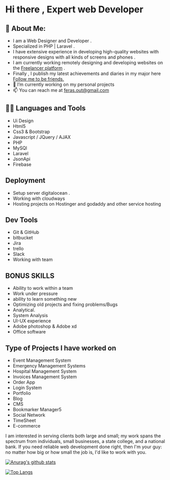 # Hi there , Expert web Developer

## 🤵 About Me:
- I am a Web Designer and Developer .
- Specialized in PHP | Laravel .
- I have extensive experience in developing high-quality websites with responsive designs with all kinds of screens and phones .
- I am currently working remotely designing and developing websites on the <a href="https://www.freelancer.com/u/ferasout">Freelancer platform</a> .
- Finally , I publish my latest achievements and diaries in my major here  <a href="https://www.linkedin.com/in/feras-anwer-abu-alkomboz-672523192/">Follow me to be friends.</a> 
- 🔭 I’m currently working on my personal projects
- 📫 You can reach me at feras.out@gmail.com

<!--  such as,
✬ Development of electronic stores
✬ Development of news websites
✬ Development of a Dashboard with all the details -->

## 👨‍💻 Languages and Tools
- Ui Design
- Html5
- Css3 & Bootstrap
- Javascript / JQuery / AJAX
- PHP
- MySQl
- Laravel
- JsonApi
- Firebase 

## Deployment 
- Setup server digitalocean .
- Working with cloudways 
- Hosting projects on Hostinger and godaddy and other service hosting 
 
## Dev Tools 
- Git & GitHub
- bitbucket
- Jira 
- trello 
- Slack 
- Working with team 


## BONUS SKILLS
- Ability to work within a team
- Work under pressure
- ability to learn something new
- Optimizing old projects and fixing problems/Bugs 
- Analytical.
- System Analysis
- UI-UX experience
- Adobe photoshop & Adobe xd
- Office software

 
## Type of Projects I have worked on
- Event Management System
- Emergency Management Systems
- Hospital Management System
- Invoices Management System
- Order App
- Login System
- Portfolio
- Blog
- CMS
- Bookmarker Manager5
- Social Network
- TimeSheet
- E-commerce

I am interested in serving clients both large and small; my work spans the spectrum from individuals, small businesses, a state college, and a national bank. If you need reliable web development done right, then I'm your guy: no matter how big or how small the job is, I'd like to work with you.

<!-- ### ⚡️I specialize in developing back-end websites using the following technologies such as : -->

<!-- #### ✨Php
#### ✨Laravel
#### ✨Mysql
#### ✨API

### ⚡️ I have knowledge of the following : -->
<!-- 
#### ✔️html5 + Css3

#### ✔️animation Css3

#### ✔️Responsive Design

#### ✔️Bootstrap

#### ✔️UI design

#### ✔️Java Script

#### ✔️Git and Github -->

<!-- ### ⚡️ some techniques :

#### json + http requests

#### Ajax 

#### deploy - netlify and github page and herooku 

I can analyze and study all software systems and build a database of its own that works very efficiently in addition to providing all security and privacy technologies on the sites.

I try my best to come up with a quality product. Contact me and we will discuss your project in detail.
Portfolio Items -->



<!-- DESIGN new template by {{ wordpress }} -->

[![Anurag's github stats](https://github-readme-stats.vercel.app/api?username=firasabualkomboz)](https://github.com/anuraghazra/github-readme-stats)

[![Top Langs](https://github-readme-stats.vercel.app/api/top-langs/?username=firasabualkomboz&layout=compact)](https://github.com/anuraghazra/github-readme-stats)
<br>
<br>

<!-- <i>Follow me around the web:</i>
 -->
